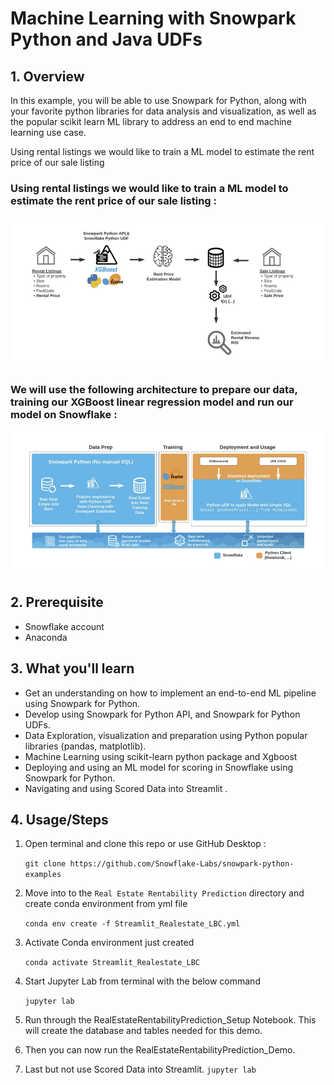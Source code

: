 # Machine Learning with Snowpark Python and Java UDFs

## 1. Overview

In this example, you will be able to use Snowpark for Python, along with your favorite python libraries for data analysis and visualization, as well as the popular scikit learn ML library to address an end to end machine learning use case.

Using rental listings we would like to train a ML model to estimate the rent price of our sale listing


### Using rental listings we would like to train a ML model to estimate the rent price of our sale listing : 

![title](img/BusinessUseCase.png)

### We will use the following architecture to prepare our data, training our XGBoost linear regression model and run our model on Snowflake :

![title](img/TechUseCase.png)


## 2. Prerequisite

* Snowflake account
* Anaconda 

## 3. What you'll learn  

- Get an understanding on how to implement an end-to-end ML pipeline using Snowpark for Python.
- Develop using Snowpark for Python API, and Snowpark for Python UDFs.
- Data Exploration, visualization and preparation using Python popular libraries (pandas, matplotlib).
- Machine Learning using scikit-learn python package and Xgboost
- Deploying and using an ML model for scoring in Snowflake using Snowpark for Python.
- Navigating and using Scored Data into Streamlit .

## 4. Usage/Steps

1. Open terminal and clone this repo or use GitHub Desktop : 

    `git clone https://github.com/Snowflake-Labs/snowpark-python-examples`

2. Move into to the `Real Estate Rentability Prediction` directory and create conda environment from yml file

    `conda env create -f Streamlit_Realestate_LBC.yml`

3. Activate Conda environment just created

    `conda activate Streamlit_Realestate_LBC`

4. Start Jupyter Lab from terminal with the below command

    `jupyter lab`

4. Run through the RealEstateRentabilityPrediction_Setup Notebook. This will create the database and tables needed for this demo. 

5. Then you can now run the RealEstateRentabilityPrediction_Demo.

6. Last but not use Scored Data into Streamlit.
    `jupyter lab`


